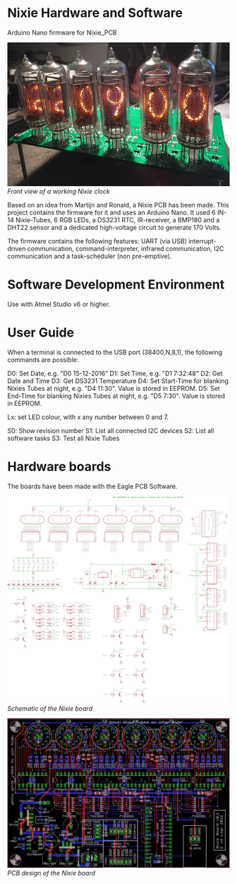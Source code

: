 # Nixie Hardware and Software
Arduino Nano firmware for Nixie_PCB

![frontpanel](img/Nixie_board.jpg)<br>
*Front view of a working Nixie clock*

Based on an idea from Martijn and Ronald, a Nixie PCB has been made. This project contains the firmware for it and uses an Arduino Nano. It used 6 IN-14 Nixie-Tubes, 6 RGB LEDs, a DS3231 RTC, IR-receiver, a BMP180 and a DHT22 sensor and a dedicated high-voltage circuit to generate 170 Volts.

The firmware contains the following features: UART (via USB) interrupt-driven communication, command-interpreter, infrared communication, I2C communication and a task-scheduler (non pre-emptive).

# Software Development Environment
Use with Atmel Studio v6 or higher.

# User Guide
When a terminal is connected to the USB port (38400,N,8,1), the following commands are possible:

D0: Set Date, e.g. "D0 15-12-2016"
D1: Set Time, e.g. "D1 7:32:48"
D2: Get Date and Time
D3: Get DS3231 Temperature
D4: Set Start-Time for blanking Nixies Tubes at night, e.g. "D4 11:30". Value is stored in EEPROM.
D5: Set End-Time for blanking Nixies Tubes at night, e.g. "D5 7:30". Value is stored in EEPROM.

Lx: set LED colour, with x any number between 0 and 7.

S0: Show revision number
S1: List all connected I2C devices
S2: List all software tasks
S3: Test all Nixie Tubes

# Hardware boards
The boards have been made with the Eagle PCB Software.

![frontpanel](img/Nixie_schematic.png)<br>
*Schematic of the Nixie board*

![frontpanel](img/Nixie_pcb.png)<br>
*PCB design of the Nixie board*



